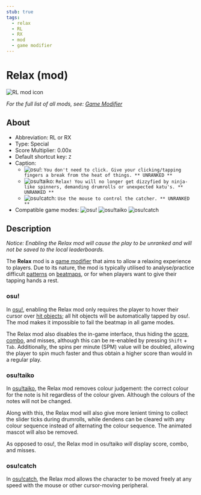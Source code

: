 ```yaml
---
stub: true
tags:
  - relax
  - RL
  - RX
  - mod
  - game modifier
---
```


# Relax (mod)

![RL mod icon](/wiki/shared/mods/RL.png "Relax (RL) mod icon")

*For the full list of all mods, see: [Game Modifier](/wiki/Gameplay/Game_modifier)*

## About

- Abbreviation: RL or RX
- Type: Special
- Score Multiplier: 0.00x
- Default shortcut key: `Z`
- Caption:
  - ![][osu!]: `You don't need to click. Give your clicking/tapping fingers a break from the heat of things. ** UNRANKED **`
  - ![][osu!taiko]: `Relax! You will no longer get dizzyfied by ninja-like spinners, demanding drumrolls or unexpected katu's. ** UNRANKED **`
  - ![][osu!catch]: `Use the mouse to control the catcher. ** UNRANKED **`
- Compatible game modes: ![][osu!] ![][osu!taiko] ![][osu!catch]

## Description

*Notice: Enabling the Relax mod will cause the play to be unranked and will not be saved to the local leaderboards.*

The **Relax** mod is a [game modifier](/wiki/Gameplay/Game_modifier) that aims to allow a relaxing experience to players. Due to its nature, the mod is typically utilised to analyse/practice difficult [patterns](/wiki/Beatmap/Pattern) on [beatmaps](/wiki/Beatmap), or for when players want to give their tapping hands a rest.

### osu!

In [osu!](/wiki/Game_mode/osu!), enabling the Relax mod only requires the player to hover their cursor over [hit objects](/wiki/Gameplay/Hit_object); all hit objects will be automatically tapped by osu!. The mod makes it impossible to fail the beatmap in all game modes.

The Relax mod also disables the in-game interface, thus hiding the [score](/wiki/Gameplay/Score), [combo](/wiki/Beatmapping/Combo), and misses, although this can be re-enabled by pressing `Shift` + `Tab`. Additionally, the spins per minute (SPM) value will be doubled, allowing the player to spin much faster and thus obtain a higher score than would in a regular play.

### osu!taiko

In [osu!taiko](/wiki/Game_mode/osu!taiko), the Relax mod removes colour judgement: the correct colour for the note is hit regardless of the colour given. Although the colours of the notes will not be changed.

Along with this, the Relax mod will also give more lenient timing to collect the slider ticks during drumrolls, while dendens can be cleared with any colour sequence instead of alternating the colour sequence. The animated mascot will also be removed.

As opposed to osu!, the Relax mod in osu!taiko *will* display score, combo, and misses.

### osu!catch

In [osu!catch](/wiki/Game_mode/osu!catch), the Relax mod allows the character to be moved freely at any speed with the mouse or other cursor-moving peripheral.

[osu!]: /wiki/shared/mode/osu.png "osu!"
[osu!taiko]: /wiki/shared/mode/taiko.png "osu!taiko"
[osu!catch]: /wiki/shared/mode/catch.png "osu!catch"
